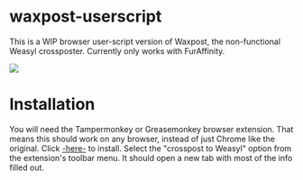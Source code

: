 # waxpost-userscript
This is a WIP browser user-script version of Waxpost, the non-functional Weasyl crossposter. Currently only works with FurAffinity. 

![](https://i.imgur.com/ksPmF0f.png)

# Installation
You will need the Tampermonkey or Greasemonkey browser extension. That means this should work on any browser, instead of just Chrome like the original.
Click [-here-](https://github.com/warpKaiba/waxpost-userscript/raw/main/weasyl-crossposter.user.js) to install.
Select the "crosspost to Weasyl" option from the extension's toolbar menu.
It should open a new tab with most of the info filled out.
